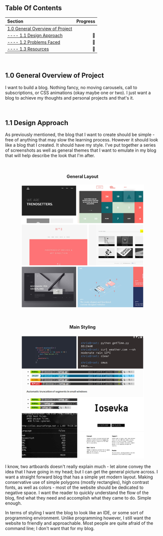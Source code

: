 ## Table Of Contents ##
Section  | Progress
| :--- | ---:
[1.0 General Overview of Project](https://github.com/renacin/WebDev/tree/main/Blog#10-general-overview-of-project)                               |
[---- 1.1 Design Approach](https://github.com/renacin/WebDev/tree/main/Blog#11-design-approach)                                                  | :construction_worker:
[---- 1.2 Problems Faced](https://github.com/renacin/WebDev/tree/main/Blog#11-design-approach)                                                   | :construction_worker:
[---- 1.3 Resources](https://github.com/renacin/WebDev/tree/main/Blog#11-design-approach)                                                        | :construction_worker:

<br />

## 1.0 General Overview of Project ##
I want to build a blog. Nothing fancy, no moving carousels, call to subscriptions, or CSS animations (okay maybe one or two). I just want a blog to achieve my thoughts and personal projects and that's it.

<br />

## 1.1 Design Approach ##
As previously mentioned, the blog that I want to create should be simple - free of anything that may slow the learning process. However it should look like a blog that I created. It should have my style.
I've put together a series of screenshots as well as general themes that I want to emulate in my blog that will help describe the look that I'm after.


<br />

<h4 align="center">General Layout</h4>
<p align="center">
    <img src="https://github.com/renacin/WebDev/blob/main/Blog/Images/Blog_LayoutAndShapes.jpg" height="400" width="400">
</p>

<br />

<h4 align="center">Main Styling</h4>
<p align="center">
    <img src="https://github.com/renacin/WebDev/blob/main/Blog/Images/Blog_MainStyleElements.jpg" height="400" width="400">
</p>


I know, two artboards doesn't really explain much - let alone convey the idea that I have going in my head; but I can get the general picture across. I want a straight forward blog that has a simple yet modern layout. Making
conservative use of simple polygons (mostly rectangles), high contrast fonts, as well as colors - most of the website should be dedicated to negative space. I want the reader to quickly understand the flow of the blog, find
what they need and accomplish what they came to do. Simple enough.

In terms of styling I want the blog to look like an IDE, or some sort of programming environment. Unlike programming however, I still want the website to friendly and approachable. Most people are quite afraid of the command
line; I don't want that for my blog. 
